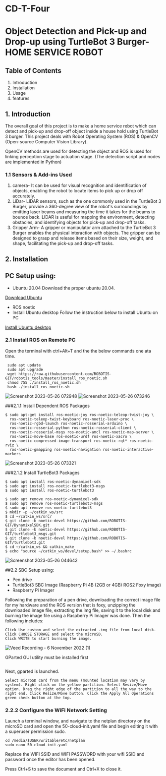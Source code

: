 # CD-T-Four
# Object Detection and Pick-up and Drop-up using TurtleBot 3 Burger- HOME SERVICE ROBOT


## Table of Contents
1. Introduction
2. Installation
3. Usage
4. features

## 1. Introduction
The overall goal of this project is to make a home service rebot which can detect and pick-up and drop-off object inside a house hold using TurtleBot 3 burger. This project deals with Robot Operating System (ROS) & OpenCV (Open-source Computer Vision Library).

OpenCV methods are used for detecting the object and ROS is used for linking perception stage to actuation stage. (The detection script and nodes are implemented in Python)

### 1.1 Sensors & Add-ins Used
1. camera- It can be used for visual recognition and identification of objects, enabling the robot to locate items to pick up or drop off accurately.
2. LiDar-  LIDAR sensors, such as the one commonly used in the TurtleBot 3 Burger, provide a 360-degree view of the robot's surroundings by emitting laser beams and measuring the time it takes for the beams to bounce back. LIDAR is useful for mapping the environment, detecting obstacles, and identifying objects for pick-up and drop-off tasks.
3. Gripper Arm- A gripper or manipulator arm attached to the TurtleBot 3 Burger enables the physical interaction with objects. The gripper can be designed to grasp and release items based on their size, weight, and shape, facilitating the pick-up and drop-off tasks.

## 2. Installation
## PC Setup using:
* Ubuntu 20.04
Download the proper ubuntu 20.04.

[Download Ubuntu](https://releases.ubuntu.com/20.04/)

* ROS noetic
* Install Ubuntu desktop
Follow the instruction below to install Ubuntu on PC

[Install Ubuntu desktop](https://ubuntu.com/tutorials/install-ubuntu-desktop#1-overview)

### 2.1 Install ROS on Remote PC 
Open the terminal with ctrl+Alt+T and the the below commands one ata time.
```
 sudo apt update
 sudo apt upgrade
 wget https://raw.githubusercontent.com/ROBOTIS-GIT/robotis_tools/master/install_ros_noetic.sh
 chmod 755 ./install_ros_noetic.sh 
 bash ./install_ros_noetic.sh
```
![Screenshot 2023-05-26 072948](https://github.com/Bijay3308/CD-T-Four/assets/58104378/31aa09cd-b5bd-44ed-952b-867b9fe32dff)
![Screenshot 2023-05-26 073246](https://github.com/Bijay3308/CD-T-Four/assets/58104378/029b9836-d671-4176-a51a-21776647d402)


###2.1.1 Install Dependent ROS Packages
```
$ sudo apt-get install ros-noetic-joy ros-noetic-teleop-twist-joy \
  ros-noetic-teleop-twist-keyboard ros-noetic-laser-proc \
  ros-noetic-rgbd-launch ros-noetic-rosserial-arduino \
  ros-noetic-rosserial-python ros-noetic-rosserial-client \
  ros-noetic-rosserial-msgs ros-noetic-amcl ros-noetic-map-server \
  ros-noetic-move-base ros-noetic-urdf ros-noetic-xacro \
  ros-noetic-compressed-image-transport ros-noetic-rqt* ros-noetic-rviz \
  ros-noetic-gmapping ros-noetic-navigation ros-noetic-interactive-markers
  ```
  ![Screenshot 2023-05-26 073321](https://github.com/Bijay3308/CD-T-Four/assets/58104378/761d36c9-f8a0-4228-bfd9-cc691bd4977a)

  ###2.1.2 Install TurtleBot3 Packages
  ```
  $ sudo apt install ros-noetic-dynamixel-sdk
  $ sudo apt install ros-noetic-turtlebot3-msgs
  $ sudo apt install ros-noetic-turtlebot3
```
```
$ sudo apt remove ros-noetic-dynamixel-sdk
$ sudo apt remove ros-noetic-turtlebot3-msgs
$ sudo apt remove ros-noetic-turtlebot3
$ mkdir -p ~/catkin_ws/src
$ cd ~/catkin_ws/src/
$ git clone -b noetic-devel https://github.com/ROBOTIS-GIT/DynamixelSDK.git
$ git clone -b noetic-devel https://github.com/ROBOTIS-GIT/turtlebot3_msgs.git
$ git clone -b noetic-devel https://github.com/ROBOTIS-GIT/turtlebot3.git
$ cd ~/catkin_ws && catkin_make
$ echo "source ~/catkin_ws/devel/setup.bash" >> ~/.bashrc
```
![Screenshot 2023-05-26 044642](https://github.com/Bijay3308/CD-T-Four/assets/58104378/20887920-71ec-47af-8089-9ced8958f9db)

##2.2 SBC Setup using:

* Pen drive
* TurtleBot3 SBC Image (Raspberry Pi 4B (2GB or 4GB) ROS2 Foxy image)
* Raspberry Pi Imager

Following the preparation of a pen drive, downloading the correct image file for my hardware and the ROS version that is foxy, unzipping the downloaded image file, extracting the.img file, saving it to the local disk and burning the image file using a Raspberry Pi Imager was done. Then the following includes:

```Click CHOOSE OS.
Click Use custom and select the extracted .img file from local disk.
Click CHOOSE STORAGE and select the microSD.
Click WRITE to start burning the image.
```

![Veed Recording - 6 November 2022 (1)](https://github.com/Bijay3308/CD-T-Four/assets/58104378/069c348d-e40d-40e8-89f8-deaa2c932839)

GParted GUI utility must be installed first 
``` sudo apt install gparted
```
Next, gparted is launched.

``Select microSD card from the menu (mounted location may vary by system).
Right click on the yellow partition.
Select Resize/Move option.
Drag the right edge of the partition to all the way to the right end.
Click Resize/Move button.
Click the Apply All Operations green check button at the top.
``

### 2.2.2 Configure the WiFi Network Setting
Launch a terminal window, and navigate to the netplan directory on the microSD card and open the 50-cloud-init.yaml file and begin editing it with a superuser permission sudo.
```
cd /media/$USER/writable/etc/netplan
sudo nano 50-cloud-init.yaml
```
Replace the WIFI SSID and WIFI PASSWORD with your wifi SSID and password once the editor has been opened.

Press Ctrl+S to save the document and Ctrl+X to close it.

